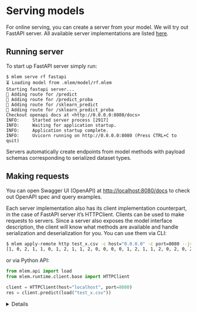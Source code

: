 # Serving models


For online serving, you can create a server from your model. We will try out
FastAPI server. All available server implementations are listed
[here](/doc/user-guide/mlem-abcs#server).

## Running server

To start up FastAPI server simply run:

```mlem
$ mlem serve rf fastapi
⏳️ Loading model from .mlem/model/rf.mlem
Starting fastapi server...
💅 Adding route for /predict
💅 Adding route for /predict_proba
💅 Adding route for /sklearn_predict
💅 Adding route for /sklearn_predict_proba
Checkout openapi docs at <http://0.0.0.0:8080/docs>
INFO:     Started server process [2917]
INFO:     Waiting for application startup.
INFO:     Application startup complete.
INFO:     Uvicorn running on http://0.0.0.0:8080 (Press CTRL+C to quit)
```

Servers automatically create endpoints from model methods with payload schemas
corresponding to serialized dataset types.

## Making requests

You can open Swagger UI (OpenAPI) at
[http://localhost:8080/docs](http://localhost:8080/docs) to check out OpenAPI
spec and query examples.

Each server implementation also has its client implementation counterpart, in
the case of FastAPI server it’s HTTPClient. Clients can be used to make requests
to servers. Since a server also exposes the model interface description, the
client will know what methods are available and handle serialization and
deserialization for you. You can use them via CLI:

```bash
$ mlem apply-remote http test_x.csv -c host="0.0.0.0" -c port=8080 --json
[1, 0, 2, 1, 1, 0, 1, 2, 1, 1, 2, 0, 0, 0, 0, 1, 2, 1, 1, 2, 0, 2, 0, 2, 2, 2, 2, 2, 0, 0, 0, 0, 1, 0, 0, 2, 1, 0]
```

or via Python API:

```python
from mlem.api import load
from mlem.runtime.client.base import HTTPClient

client = HTTPClient(host="localhost", port=8080)
res = client.predict(load("test_x.csv"))
```

<details>

### 💡 Or query the model directly with curl

```bash
$ curl -X 'POST' \
      'http://localhost:8080/predict_proba' \
      -H 'accept: application/json' \
      -H 'Content-Type: application/json' \
      -d '{
      "data": {
        "values": [
          {
            "": 0,
            "sepal length (cm)": 0,
            "sepal width (cm)": 0,
            "petal length (cm)": 0,
            "petal width (cm)": 0
          }
        ]
      }
    }'
[[0.92,0.04,0.04]]
```

</details>
